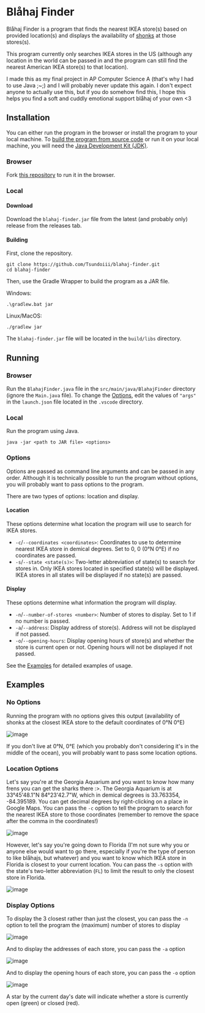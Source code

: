 # Blåhaj Finder
Blåhaj Finder is a program that finds the nearest IKEA store(s) based on provided location(s) and displays the availability of [shonks](https://www.ikea.com/us/en/p/blahaj-soft-toy-shark-90373590/) at those stores(s).

This program currently only searches IKEA stores in the US (although any location in the world can be passed in and the program can still find the nearest American IKEA store(s) to that location).

I made this as my final project in AP Computer Science A (that's why I had to use Java ;~;) and I will probably never update this again. I don't expect anyone to actually use this, but if you do somehow find this, I hope this helps you find a soft and cuddly emotional support blåhaj of your own <3
## Installation
You can either run the program in the browser or install the program to your local machine. To [build the program from source code](#building) or run it on your local machine, you will need the [Java Development Kit (JDK)](https://www.oracle.com/java/technologies/downloads/).
### Browser
Fork [this repository](https://app.codingrooms.com/w/bYrxX4yc2GWI) to run it in the browser.
### Local
#### Download
Download the `blahaj-finder.jar` file from the latest (and probably only) release from the releases tab.
#### Building
First, clone the repository.
```
git clone https://github.com/Tsundoiii/blahaj-finder.git
cd blahaj-finder
```
Then, use the Gradle Wrapper to build the program as a JAR file.

Windows:
```
.\gradlew.bat jar
```

Linux/MacOS:
```
./gradlew jar
```

The `blahaj-finder.jar` file will be located in the `build/libs` directory.
## Running
### Browser
Run the `BlahajFinder.java` file in the `src/main/java/BlahajFinder` directory (ignore the `Main.java` file). To change the [Options](#options), edit the values of `"args"` in the `launch.json` file located in the `.vscode` directory.

### Local
Run the program using Java.
```
java -jar <path to JAR file> <options>
```
### Options
Options are passed as command line arguments and can be passed in any order. Although it is technically possible to run the program without options, you will probably want to pass options to the program.

There are two types of options: location and display.
#### Location
These options determine what location the program will use to search for  IKEA stores.
- `-c`/`--coordinates <coordinates>`: Coordinates to use to determine nearest IKEA store in demical degrees. Set to 0, 0 (0°N 0°E) if no coordinates are passed.
- `-s`/`--state <state(s)>`: Two-letter abbreviation of state(s) to search for stores in. Only IKEA stores located in specified state(s) will be displayed. IKEA stores in all states will be displayed if no state(s) are passed.

#### Display
These options determine what information the program will display.
- `-n`/`--number-of-stores <number>`: Number of stores to display. Set to 1 if no number is passed.
- `-a`/`--address`: Display address of store(s). Address will not be displayed if not passed.
- `-o`/`--opening-hours`: Display opening hours of store(s) and whether the store is current open or not. Opening hours will not be displayed if not passed.

See the [Examples](#Examples) for detailed examples of usage.
## Examples
### No Options
Running the program with no options gives this output (availability of shonks at the closest IKEA store to the default coordinates of 0°N 0°E)

![image](https://github.com/Tsundoiii/blahaj-finder/assets/91398247/19351e50-b626-4e84-b8e0-653b55e47f44)

If you don't live at 0°N, 0°E (which you probably don't considering it's in the middle of the ocean), you will probably want to pass some location options.
### Location Options
Let's say you're at the Georgia Aquarium and you want to know how many frens you can get the sharks there :>. The Georgia Aquarium is at 33°45'48.1"N 84°23'42.7"W, which in demical degrees is 33.763354, -84.395189. You can get decimal degrees by right-clicking on a place in Google Maps. You can pass the `-c` option to tell the program to search for the nearest IKEA store to those coordinates (remember to remove the space after the comma in the coordinates!)

![image](https://github.com/Tsundoiii/blahaj-finder/assets/91398247/2e793d16-8b83-4775-af27-8f18afc3307e)

However, let's say you're going down to Florida (I'm not sure why you or anyone else would want to go there, especially if you're the type of person to like blåhajs, but whatever) and you want to know which IKEA store in Florida is closest to your current location. You can pass the `-s` option with the state's two-letter abbreviation (`FL`) to limit the result to only the closest store in Florida.

![image](https://github.com/Tsundoiii/blahaj-finder/assets/91398247/3c6956c5-c750-4f75-bd87-10391f780db6)

### Display Options
To display the 3 closest rather than just the closest, you can pass the `-n` option to tell the program the (maximum) number of stores to display

![image](https://github.com/Tsundoiii/blahaj-finder/assets/91398247/033dec26-2ce5-4d03-90a0-ed539f3bae88)

And to display the addresses of each store, you can pass the `-a` option

![image](https://github.com/Tsundoiii/blahaj-finder/assets/91398247/e6ae05f8-2a21-4c53-b2fa-a80533ec7092)

And to display the opening hours of each store, you can pass the `-o` option

![image](https://github.com/Tsundoiii/blahaj-finder/assets/91398247/03b756b4-b25f-4a2f-8114-0bf79d516181)

A star by the current day's date will indicate whether a store is currently open (green) or closed (red).
